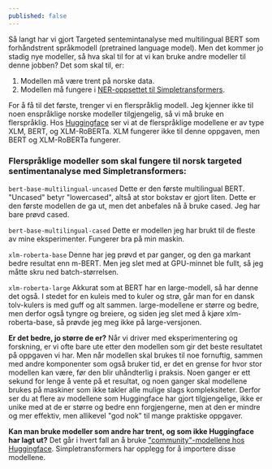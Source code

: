```yaml
---
published: false
---
```

Så langt har vi gjort Targeted sentemintanalyse med multilingual BERT som forhåndstrent språkmodell (pretrained language model). Men det kommer jo stadig nye modeller, så hva skal til for at vi kan bruke andre modeller til denne jobben? Det som skal til, er:


1. Modellen må være trent på norske data.
1. Modellen må fungere i [NER-oppsettet til Simpletransformers](https://simpletransformers.ai/docs/ner-specifics/#supported-model-types).

For å få til det første, trenger vi en flerspråklig modell. Jeg kjenner ikke til noen enspråklige norske modeller tilgjengelig, så vi må bruke en flerspråklig.  Hos [Huggingface](https://huggingface.co/transformers/multilingual.html) ser vi at de flerspråklige modellene er av type XLM, BERT, og XLM-RoBERTa. XLM fungerer ikke til denne oppgaven, men BERT og XLM-RoBERTa fungerer.
### Flerspråklige modeller som skal fungere til norsk targeted sentimentanalyse med Simpletransformers:

`bert-base-multilingual-uncased` 
Dette er den første multilingual BERT. "Uncased" betyr "lowercased", altså at stor bokstav er gjort liten. Dette er den første modellen de ga ut, men det anbefales nå å bruke cased. Jeg har bare prøvd cased.

`bert-base-multilingual-cased` 
Dette er modellen jeg har brukt til de fleste av mine eksperimenter. Fungerer bra på min maskin.

`xlm-roberta-base` 
Denne har jeg prøvd et par ganger, og den ga markant bedre resultat enn m-BERT. Men jeg slet med at GPU-minnet ble fullt, så jeg måtte skru ned batch-størrelsen.

`xlm-roberta-large` 
Akkurat som at BERT har en large-modell, så har denne det også. I stedet for en kuleis med to kuler og strø, går man for en dansk tolv-kulers is med guff og alt sammen. large-modellene er større og bedre, men derfor også tyngre og breiere, og siden jeg slet med å kjøre xlm-roberta-base, så prøvde jeg meg ikke på large-versjonen.

**Er det bedre, jo større de er?** Når vi driver med eksperimentering og forskning, er vi ofte bare ute etter den modellen som gir det beste resultatet på oppgaven vi har. Men når modellen skal brukes til noe fornuftig, sammen med andre komponenter som også bruker tid, er det en grense for hvor stor modellen kan være, før den blir uhåndterlig i praksis. Noen ganger er ett sekund for lenge å vente på et resultat, og noen ganger skal modellene brukes på maskiner som ikke takler alle mulige slags kompleksiteter. Derfor ser du at flere av modellene som Huggingface har gjort tilgjengelige, ikke er unike med at de er større og bedre enn forgjengerne, men at den er mindre og mer effektiv, men allikevel "god nok" til mange praktiske oppgaver.

**Kan man bruke modeller som andre har trent, og som ikke Huggingface har lagt ut?** Det går i hvert fall an å bruke ["community"-modellene hos Huggingface](https://huggingface.co/transformers/model_sharing.html?highlight=community%20models). Simpletransformers har opplegg for å importere disse modellene.

